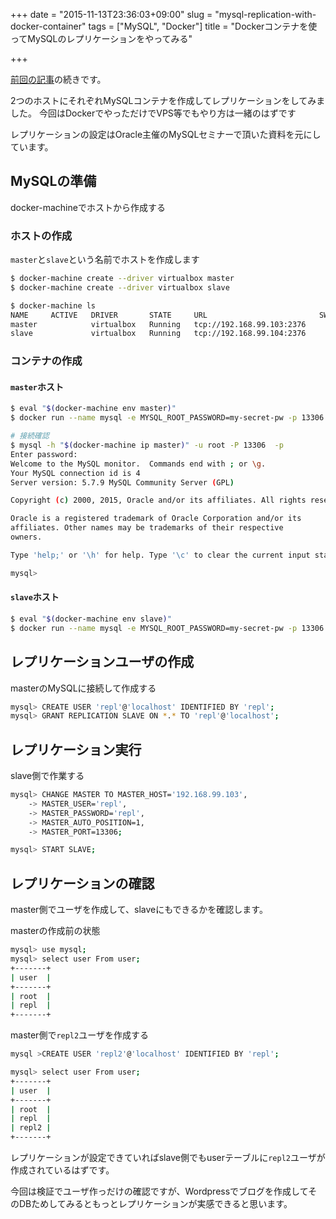 +++
date = "2015-11-13T23:36:03+09:00"
slug = "mysql-replication-with-docker-container"
tags = ["MySQL", "Docker"]
title = "Dockerコンテナを使ってMySQLのレプリケーションをやってみる"

+++

[前回の記事](/entry/2015/11/01/mysql-on-docker-container/)の続きです。

2つのホストにそれぞれMySQLコンテナを作成してレプリケーションをしてみました。
今回はDockerでやっただけでVPS等でもやり方は一緒のはずです

レプリケーションの設定はOracle主催のMySQLセミナーで頂いた資料を元にしています。

## MySQLの準備

docker-machineでホストから作成する

### ホストの作成

`master`と`slave`という名前でホストを作成します

```sh
$ docker-machine create --driver virtualbox master
$ docker-machine create --driver virtualbox slave

$ docker-machine ls
NAME     ACTIVE   DRIVER       STATE     URL                         SWARM
master            virtualbox   Running   tcp://192.168.99.103:2376   
slave             virtualbox   Running   tcp://192.168.99.104:2376
```

### コンテナの作成

#### `master`ホスト

```sh
$ eval "$(docker-machine env master)"
$ docker run --name mysql -e MYSQL_ROOT_PASSWORD=my-secret-pw -p 13306:3306 -d mysql:latest --server-id=1001 --log-bin=mysql-bin --gtid-mode=on --enforce-gtid-consistency=on --log-slave-updates

# 接続確認
$ mysql -h "$(docker-machine ip master)" -u root -P 13306  -p
Enter password:
Welcome to the MySQL monitor.  Commands end with ; or \g.
Your MySQL connection id is 4
Server version: 5.7.9 MySQL Community Server (GPL)

Copyright (c) 2000, 2015, Oracle and/or its affiliates. All rights reserved.

Oracle is a registered trademark of Oracle Corporation and/or its
affiliates. Other names may be trademarks of their respective
owners.

Type 'help;' or '\h' for help. Type '\c' to clear the current input statement.

mysql>

```

#### `slave`ホスト

```sh
$ eval "$(docker-machine env slave)"
$ docker run --name mysql -e MYSQL_ROOT_PASSWORD=my-secret-pw -p 13306:3306 -d mysql:latest --server-id=1002 --log-bin=mysql-bin --gtid-mode=on --enforce-gtid-consistency=on --log-slave-updates --read_only
```

## レプリケーションユーザの作成

masterのMySQLに接続して作成する

```sh
mysql> CREATE USER 'repl'@'localhost' IDENTIFIED BY 'repl';
mysql> GRANT REPLICATION SLAVE ON *.* TO 'repl'@'localhost';
```

## レプリケーション実行

slave側で作業する

```sh
mysql> CHANGE MASTER TO MASTER_HOST='192.168.99.103',
    -> MASTER_USER='repl',
    -> MASTER_PASSWORD='repl',
    -> MASTER_AUTO_POSITION=1,
    -> MASTER_PORT=13306;

mysql> START SLAVE;
```

## レプリケーションの確認

master側でユーザを作成して、slaveにもできるかを確認します。

masterの作成前の状態

```sh
mysql> use mysql;
mysql> select user From user;
+-------+
| user  |
+-------+
| root  |
| repl  |
+-------+
```

master側で`repl2`ユーザを作成する

```sh
mysql >CREATE USER 'repl2'@'localhost' IDENTIFIED BY 'repl';

mysql> select user From user;
+-------+
| user  |
+-------+
| root  |
| repl  |
| repl2 |
+-------+
```

レプリケーションが設定できていればslave側でもuserテーブルに`repl2`ユーザが作成されているはずです。

今回は検証でユーザ作っだけの確認ですが、Wordpressでブログを作成してそのDBためしてみるともっとレプリケーションが実感できると思います。

